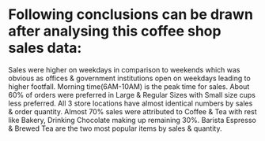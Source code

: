 # Following conclusions can be drawn after analysing this coffee shop sales data:
Sales were higher on weekdays in comparison to weekends which was obvious as offices & government institutions open on weekdays leading to higher footfall.
Morning time(6AM-10AM) is the peak time for sales. 
About 60% of orders were preferred in Large & Regular Sizes with Small size cups less preferred.
All 3 store locations have almost identical numbers by sales & order quantity. 
Almost 70% sales were attributed to Coffee & Tea with rest like Bakery, Drinking Chocolate making up remaining 30%.
Barista Espresso & Brewed Tea are the two most popular items by sales &  quantity.
